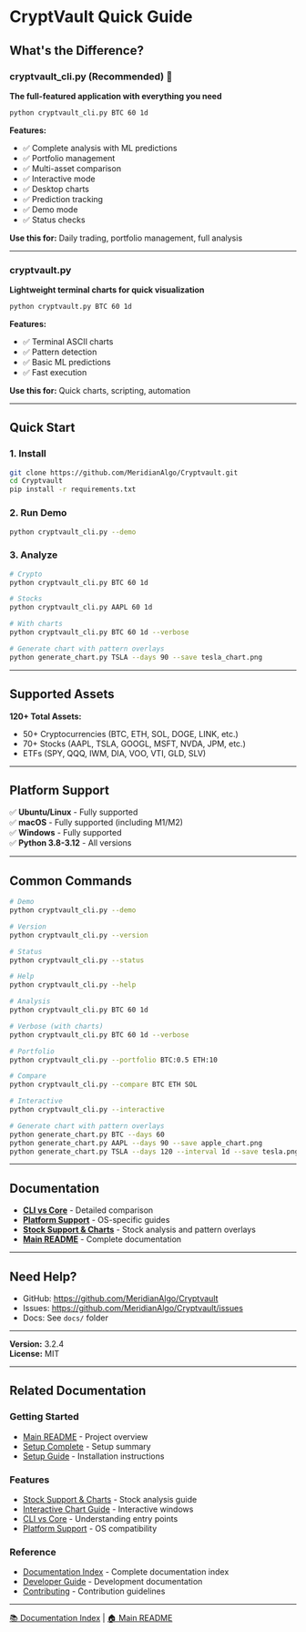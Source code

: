 # CryptVault Quick Guide

## What's the Difference?

### cryptvault_cli.py (Recommended) 🌟
**The full-featured application with everything you need**

```bash
python cryptvault_cli.py BTC 60 1d
```

**Features:**
- ✅ Complete analysis with ML predictions
- ✅ Portfolio management
- ✅ Multi-asset comparison
- ✅ Interactive mode
- ✅ Desktop charts
- ✅ Prediction tracking
- ✅ Demo mode
- ✅ Status checks

**Use this for:** Daily trading, portfolio management, full analysis

---

### cryptvault.py
**Lightweight terminal charts for quick visualization**

```bash
python cryptvault.py BTC 60 1d
```

**Features:**
- ✅ Terminal ASCII charts
- ✅ Pattern detection
- ✅ Basic ML predictions
- ✅ Fast execution

**Use this for:** Quick charts, scripting, automation

---

## Quick Start

### 1. Install
```bash
git clone https://github.com/MeridianAlgo/Cryptvault.git
cd Cryptvault
pip install -r requirements.txt
```

### 2. Run Demo
```bash
python cryptvault_cli.py --demo
```

### 3. Analyze
```bash
# Crypto
python cryptvault_cli.py BTC 60 1d

# Stocks
python cryptvault_cli.py AAPL 60 1d

# With charts
python cryptvault_cli.py BTC 60 1d --verbose

# Generate chart with pattern overlays
python generate_chart.py TSLA --days 90 --save tesla_chart.png
```

---

## Supported Assets

**120+ Total Assets:**
- 50+ Cryptocurrencies (BTC, ETH, SOL, DOGE, LINK, etc.)
- 70+ Stocks (AAPL, TSLA, GOOGL, MSFT, NVDA, JPM, etc.)
- ETFs (SPY, QQQ, IWM, DIA, VOO, VTI, GLD, SLV)

---

## Platform Support

✅ **Ubuntu/Linux** - Fully supported  
✅ **macOS** - Fully supported (including M1/M2)  
✅ **Windows** - Fully supported  
✅ **Python 3.8-3.12** - All versions

---

## Common Commands

```bash
# Demo
python cryptvault_cli.py --demo

# Version
python cryptvault_cli.py --version

# Status
python cryptvault_cli.py --status

# Help
python cryptvault_cli.py --help

# Analysis
python cryptvault_cli.py BTC 60 1d

# Verbose (with charts)
python cryptvault_cli.py BTC 60 1d --verbose

# Portfolio
python cryptvault_cli.py --portfolio BTC:0.5 ETH:10

# Compare
python cryptvault_cli.py --compare BTC ETH SOL

# Interactive
python cryptvault_cli.py --interactive

# Generate chart with pattern overlays
python generate_chart.py BTC --days 60
python generate_chart.py AAPL --days 90 --save apple_chart.png
python generate_chart.py TSLA --days 120 --interval 1d --save tesla.png
```

---

## Documentation

- **[CLI vs Core](docs/CLI_VS_CORE.md)** - Detailed comparison
- **[Platform Support](docs/PLATFORM_SUPPORT.md)** - OS-specific guides
- **[Stock Support & Charts](docs/STOCK_SUPPORT_AND_CHARTS.md)** - Stock analysis and pattern overlays
- **[Main README](docs/main_README.md)** - Complete documentation

---

## Need Help?

- GitHub: https://github.com/MeridianAlgo/Cryptvault
- Issues: https://github.com/MeridianAlgo/Cryptvault/issues
- Docs: See `docs/` folder

---

**Version:** 3.2.4  
**License:** MIT


---

## Related Documentation

### Getting Started
- [Main README](../README.md) - Project overview
- [Setup Complete](../SETUP_COMPLETE.md) - Setup summary
- [Setup Guide](setup/SETUP_GUIDE.md) - Installation instructions

### Features
- [Stock Support & Charts](STOCK_SUPPORT_AND_CHARTS.md) - Stock analysis guide
- [Interactive Chart Guide](INTERACTIVE_CHART_GUIDE.md) - Interactive windows
- [CLI vs Core](CLI_VS_CORE.md) - Understanding entry points
- [Platform Support](PLATFORM_SUPPORT.md) - OS compatibility

### Reference
- [Documentation Index](INDEX.md) - Complete documentation index
- [Developer Guide](DEVELOPER_GUIDE.md) - Development documentation
- [Contributing](../CONTRIBUTING.md) - Contribution guidelines

---

[📚 Documentation Index](INDEX.md) | [🏠 Main README](../README.md)
